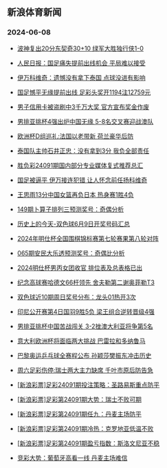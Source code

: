 ## 新浪体育新闻 
### 2024-06-08

+ [波神复出20分东契奇30+10 绿军大胜独行侠1-0](https://sports.sina.com.cn/basketball/nba/2024-06-07/doc-inaxwnue4267373.shtml)

+ [人民日报：国足痛失提前出线机会 平局难以接受](https://sports.sina.com.cn/china/2024-06-07/doc-inaxwnue4233551.shtml)

+ [伊万科维奇：遗憾没有拿下泰国 点球没进有影响](https://sports.sina.com.cn/china/2024-06-07/doc-inaxwnue4229560.shtml)

+ [国足憾平无缘提前出线 足彩头奖开1194注12759元](https://sports.sina.com.cn/l/2024-06-07/doc-inaxwhnh4305532.shtml)

+ [男子信用卡被盗刷中3千万大奖 官方宣布奖金作废](https://sports.sina.com.cn/l/2024-06-07/doc-inaxwhnh4295487.shtml)

+ [男排亚挑杯4强出炉中国无缘 5-8名交叉赛迎战澳队](https://sports.sina.com.cn/others/volleyball/2024-06-07/doc-inaxwaek4411431.shtml)

+ [欧洲杯D组巡礼:法国以老带新 荷兰豪华后防](https://sports.sina.com.cn/l/2024-06-07/doc-inaxwhnh4294941.shtml)

+ [泰国队主帅石井正忠：没有拿到3分 我负全部责任](https://sports.sina.com.cn/china/2024-06-07/doc-inaxwnue4230859.shtml)

+ [胜负彩24091期国内部分专业媒体复式推荐总汇](https://sports.sina.com.cn/l/2024-06-07/doc-inaxwnue4215045.shtml)

+ [国足被逼平 伊万接连犯错 让人怀念前任扬科维奇](https://sports.sina.com.cn/china/2024-06-07/doc-inaxwnue4244801.shtml)

+ [王思雨13分中国女篮再负日本 热身赛1胜4负](https://sports.sina.com.cn/basketball/cba/2024-06-07/doc-inaxxqfv5056144.shtml)

+ [149期卜算子排列三预测奖号：奇偶分析](https://sports.sina.com.cn/l/2024-06-07/doc-inaxwtaf5327324.shtml)

+ [历史上的今天-双色球6月9日开奖号码汇总](https://sports.sina.com.cn/l/2024-06-07/doc-inaxwxiy4102839.shtml)

+ [2024年明仕杯全国围棋锦标赛第七轮赛果第八轮对阵](https://sports.sina.com.cn/go/2024-06-07/doc-inaxxqfv5038712.shtml)

+ [065期安民大乐透预测奖号：奇偶比分析](https://sports.sina.com.cn/l/2024-06-07/doc-inaxwxiy4078684.shtml)

+ [2024明仕杯男丙女团收官 排位表及总表格已出](https://sports.sina.com.cn/go/2024-06-07/doc-inaxxqfs3890632.shtml)

+ [纪念高球赛哈德文66杆领先 舍夫勒第二谢奥菲勒T3](https://sports.sina.com.cn/golf/pgatour/2024-06-07/doc-inaxwhnh4313050.shtml)

+ [双色球近10期周日奖号分布：龙头01热开3次](https://sports.sina.com.cn/l/2024-06-07/doc-inaxwxiy4103984.shtml)

+ [印尼公开赛第4日国羽9胜5负 梁王组合逆转晋级4强](https://sports.sina.com.cn/others/badmin/2024-06-07/doc-inaxxqfs3915276.shtml)

+ [男排亚挑杯中国苦战闯关 3-2挫澳大利亚将争第5名](https://sports.sina.com.cn/others/volleyball/2024-06-07/doc-inaxxupt4962484.shtml)

+ [意大利欧洲杯将面临两大挑战 巴雷拉和多纳鲁马](https://sports.sina.com.cn/g/seriea/2024-06-07/doc-inaxxcrw4024503.shtml)

+ [巴黎奥运乒乓球全赛程公布 孙颖莎樊振东冲击历史](https://sports.sina.com.cn/others/pingpang/2024-06-07/doc-inaxwtaa4184989.shtml)

+ [周六足彩伤停:瑞士两大主力缺席 千叶市原后防告急](https://sports.sina.com.cn/l/2024-06-07/doc-inaxxcrz5221036.shtml)

+ [[新浪彩票]足彩24091期投注策略：圣路易斯重点防平](https://sports.sina.com.cn/l/2024-06-08/doc-inaxymmm4650183.shtml)

+ [[新浪彩票]足彩第24091期大势：瑞士不败可期](https://sports.sina.com.cn/l/2024-06-08/doc-inaxymmm4649471.shtml)

+ [[新浪彩票]足彩第24091期任九：丹麦主场防平](https://sports.sina.com.cn/l/2024-06-08/doc-inaxymmh3490668.shtml)

+ [[新浪彩票]足彩第24091期冷热：克罗地亚低温不败](https://sports.sina.com.cn/l/2024-06-08/doc-inaxymmh3491447.shtml)

+ [[新浪彩票]足彩第24091期盈亏指数：斯洛文尼亚不稳](https://sports.sina.com.cn/l/2024-06-08/doc-inaxymmm4650404.shtml)

+ [竞彩大势：葡萄牙高看一线 丹麦主场难信](https://sports.sina.com.cn/l/2024-06-08/doc-inaxymmh3489505.shtml)

